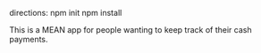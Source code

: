 directions:
npm init
npm install

This is a MEAN app for people wanting to keep track of their cash payments.
